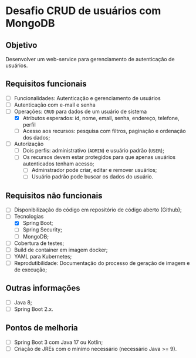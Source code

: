 # Desafio CRUD de usuários com MongoDB

## Objetivo

Desenvolver um web-service para gerenciamento de autenticação de usuários.

## Requisitos funcionais

 * [ ] Funcionalidades: Autenticação e gerenciamento de usuários
 * [ ] Autenticação com e-mail e senha
 * [ ] Operações: `CRUD` para dados de um usuário de sistema
   * [x] Atributos esperados: id, nome, email, senha, endereço, telefone, perfil
   * [ ] Acesso aos recursos: pesquisa com filtros, paginação e ordenação dos dados;
 * [ ] Autorização
   * [ ] Dois perfis: administrativo (`ADMIN`) e usuário padrão (`USER`);
   * [ ] Os recursos devem estar protegidos para que apenas usuários autenticados tenham acesso;
     * [ ] Adminstrador pode criar, editar e remover usuários;
     * [ ] Usuário padrão pode buscar os dados do usuário.

## Requisitos não funcionais

 * [ ] Disponibilização do código em repositório de código aberto (Github);
 * [ ] Tecnologias
   * [x] Spring Boot;
   * [ ] Spring Security;
   * [ ] MongoDB;
 * [ ] Cobertura de testes;
 * [ ] Build de container em imagem docker;
 * [ ] YAML para Kubernetes;
 * [ ] Reprodutibilidade: Documentação do processo de geração de imagem e de execução;

## Outras informações

 * [ ] Java 8;
 * [ ] Spring Boot 2.x.

## Pontos de melhoria

 * [ ] Spring Boot 3 com Java 17 ou Kotlin;
 * [ ] Criação de JREs com o mínimo necessário (necessário Java >= 9).
